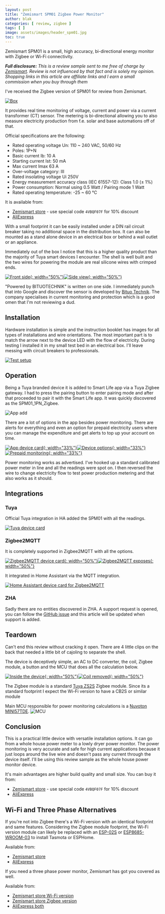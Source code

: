 ```yaml
---
layout: post
title: "Zemismart SPM01 Zigbee Power Monitor"
author: blak
categories: [ review, zigbee ]
tags: [ ]
image: assets/images/header_spm01.jpg
toc: true
---
```


Zemismart SPM01 is a small, high accuracy, bi-directional energy monitor with Zigbee or Wi-Fi connectivity.

_**Full disclosure:** This is a review sample sent to me free of charge by [Zemismart](https://www.zemismart.com/?DIST=QEVHGw%3D%3D). Review is not influenced by that fact and is solely my opinion. Shopping links in this article are affiliate links and I earn a small commission when you buy through them_

I've received the Zigbee version of SPM01 for review from Zemismart.

[![Box](/assets/images/spm01/box.jpg)](/assets/images/spm01/box.jpg)

It provides real time monitoring of voltage, current and power via a current transformer (CT) sensor. The metering is bi-directional allowing you to also measure electricity production from f.e. solar and base automations off of that.

Official specifications are the following:

- Rated operating voltage Un: 110 ~ 240 VAC, 50/60 Hz
- Poles: 1P+N
- Basic current Ib: 10 A
- Starting current Ist: 50 mA
- Max current Imax 63 A
- Over-voltage category: III
- Rated insolating voltage Ui 250V
- Energy measurement accuracy class (IEC 61557-12): Class 1.0 (± 1%)
- Power consumption: Normal using 0.5 Watt / Pairing mode 1 Watt
- Rated operating temperature: -25 ~ 60 ℃

It is available from:
- [Zemismart store](https://www.zemismart.com/products/spm01-d2tz-zm?DIST=QEVHGw%3D%3D) - use special code `4VBQF07F` for 10% discount
- [AliExpress](https://www.aliexpress.com/item/1005005589632247.html?aff_fcid=b12239cc38404a5e8dbcb585eed38a66-1690543806965-07541-_DmSpQML&tt=CPS_NORMAL&aff_fsk=_DmSpQML&aff_platform=shareComponent-detail&sk=_DmSpQML&aff_trace_key=b12239cc38404a5e8dbcb585eed38a66-1690543806965-07541-_DmSpQML&terminal_id=6db88f7b3fff4670be83ec2d245af448&afSmartRedirect=y)

With a small footprint it can be easily installed under a DIN rail circuit breaker taking no additional space in the distribution box. It can also be mounted as a stand alone device in an electrical box or behind a wall outlet or an appliance.

Immediately out of the box I notice that this is a higher quality product than the majority of Tuya smart devices I encounter. The shell is well built and the two wires for powering the module are real silicone wires with crimped ends.

[![Front side](/assets/images/spm01/front.jpg){: width="50%"}](/assets/images/spm01/front.jpg)[![Side view](/assets/images/spm01/side.jpg){: width="50%"}](/assets/images/spm01/side.jpg)

"Powered by BITUOTECHNIK" is written on one side. I immediately punch that into Google and discover the sensor is developed by [Bituo Technik](https://bituo-technik.com/product/spm01-1pn-63a/). The company specialises in current monitoring and protection which is a good omen that I'm not reviewing a dud.

## Installation

Hardware installation is simple and the instruction booklet has images for all types of installations and wire orientations. The most important part is to match the arrow next to the device LED with the flow of electricity. During testing I installed it in my small test bed in an electrical box. I'll leave messing with circuit breakers to professionals.

[![Test setup](/assets/images/spm01/testsetup.jpg)](/assets/images/spm01/testsetup.jpg)

## Operation

Being a Tuya branded device it is added to Smart Life app via a Tuya Zigbee gateway. I had to press the pairing button to enter pairing mode and after that proceeded to pair it with the Smart Life app. It was quickly discovered as the SPM01_1PN_Zigbee.

![App add](/assets/images/spm01/appadd.jpg)

There are a lot of options in the app besides power monitoring. There are alerts for everything and even an option for prepaid electricity users where you can manage the expenditure and get alerts to top up your account on time.

[![App device card](/assets/images/spm01/appcard.jpg){: width="33%"}](/assets/images/spm01/appcard.jpg)[![Device options](/assets/images/spm01/appoptions.jpg){: width="33%"}](/assets/images/spm01/appoptions.jpg)[![Prepaid monitoring](/assets/images/spm01/appcharge.jpg){: width="33%"}](/assets/images/spm01/appcharge.jpg)

Power monitoring works as advertised. I've hooked up a standard calibrated power meter in line and all the readings were spot on. I then reversed the wire to change electricity flow to test power production metering and that also works as it should.

## Integrations

### Tuya

Official Tuya integration in HA added the SPM01 with all the readings.

[![Tuya device card](/assets/images/spm01/tuya_device_card.jpg)](/assets/images/spm01/tuya_device_card.jpg)

### Zigbee2MQTT

It is completely supported in Zigbee2MQTT with all the options.

[![Zigbee2MQTT device card](/assets/images/spm01/z2mdevice.jpg){: width="50%"}](/assets/images/spm01/z2mdevice.jpg)[![Zigbee2MQTT exposes](/assets/images/spm01/z2mexposes.jpg){: width="50%"}](/assets/images/spm01/z2mexposes.jpg)

It integrated in Home Assistant via the MQTT integration.

[![Home Assistant device card for Zigbee2MQTT](/assets/images/spm01/z2m_device_card.jpg)](/assets/images/spm01/z2m_device_card.jpg)

### ZHA

Sadly there are no entities discovered in ZHA. A support request is opened, you can follow the [GitHub issue](https://github.com/zigpy/zha-device-handlers/issues/2463) and this article will be updated when support is added.

## Teardown

Can't end this review without cracking it open. There are 4 little clips on the back that needed a little bit of cajoling to separate the shell.

The device is deceptively simple, an AC to DC converter, the coil, Zigbee module, a button and the MCU that does all the calculation below.

[![Inside the device](/assets/images/spm01/inside.jpg){: width="50%"}](/assets/images/spm01/inside.jpg)[![Coil removed](/assets/images/spm01/coil.jpg){: width="50%"}](/assets/images/spm01/coil.jpg)

The Zigbee module is a standard [Tuya ZS2S](https://developer.tuya.com/en/docs/iot/zs2s-datasheet?id=K97s05sctcqvy) Zigbee module. Since its a standard footprint I expect the Wi-Fi version to have a CB2S or similar module 

Main MCU responsible for power monitoring calculations is a [Nuvoton MINI57TDE](https://www.nuvoton.com/products/microcontrollers/arm-cortex-m0-mcus/mini51-base-series/mini57tde/). 
![MCU](/assets/images/spm01/chip.jpg)

## Conclusion

This is a practical little device with versatile installation options. It can go from a whole house power meter to a lowly dryer power monitor. The power monitoring is very accurate and safe for high current applications because it just loops around the live wire and doesn't pass any current through the device itself. I'll be using this review sample as the whole house power monitor device.

It's main advantages are higher build quality and small size. You can buy it from:
- [Zemismart store](https://www.zemismart.com/products/spm01-d2tz-zm?DIST=QEVHGw%3D%3D) - use special code `4VBQF07F` for 10% discount
- [AliExpress](https://www.aliexpress.com/item/1005005589632247.html?aff_fcid=b12239cc38404a5e8dbcb585eed38a66-1690543806965-07541-_DmSpQML&tt=CPS_NORMAL&aff_fsk=_DmSpQML&aff_platform=shareComponent-detail&sk=_DmSpQML&aff_trace_key=b12239cc38404a5e8dbcb585eed38a66-1690543806965-07541-_DmSpQML&terminal_id=6db88f7b3fff4670be83ec2d245af448&afSmartRedirect=y)

## Wi-Fi and Three Phase Alternatives

If you're not into Zigbee there's a Wi-Fi version with an identical footprint and same features. Considering the Zigbee module footprint, the Wi-Fi version module can likely be replaced with an [ESP-02S](http://templates.blakadder.com/ESP-02S) or [ESP8685-WROOM-03](https://templates.blakadder.com/ESP8685-WROOM-03.html) to install Tasmota or ESPHome.

Available from:
- [Zemismart store](https://www.zemismart.com/products/spm01-d2tw-zm?DIST=QEVHGw%3D%3D)
- [AliExpress](https://www.aliexpress.com/item/1005005589632247.html?aff_fcid=b12239cc38404a5e8dbcb585eed38a66-1690543806965-07541-_DmSpQML&tt=CPS_NORMAL&aff_fsk=_DmSpQML&aff_platform=shareComponent-detail&sk=_DmSpQML&aff_trace_key=b12239cc38404a5e8dbcb585eed38a66-1690543806965-07541-_DmSpQML&terminal_id=6db88f7b3fff4670be83ec2d245af448&afSmartRedirect=y)

If you need a three phase power monitor, Zemismart has got you covered as well.

Available from:
- [Zemismart store Wi-Fi version](https://www.zemismart.com/products/spm02-d2tw?DIST=QEVHGw%3D%3D)
- [Zemismart store Zigbee version](https://www.zemismart.com/products/zemismart-tuya-zigbee-wifi-3-phase-electric-energy-meter-63a-smart-power-consumption-monitor-sensor-zigbee2mqtt-home-assistant?DIST=QEVHGw%3D%3D)
- [AliExpress both](https://www.aliexpress.com/item/1005005880071701.html?aff_fcid=ff87f27ed90f48848a3bfd7dce9bb6d7-1690544217930-05870-_Dl7XVB5&tt=CPS_NORMAL&aff_fsk=_Dl7XVB5&aff_platform=shareComponent-detail&sk=_Dl7XVB5&aff_trace_key=ff87f27ed90f48848a3bfd7dce9bb6d7-1690544217930-05870-_Dl7XVB5&terminal_id=6db88f7b3fff4670be83ec2d245af448&afSmartRedirect=y)